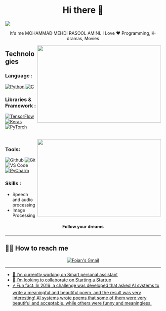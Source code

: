 <h1 align="center"> Hi there 👋 </h1>

![](https://komarev.com/ghpvc/?username=MahdiAmini12)<br/>
<p align="center"> It's me MOHAMMAD MEHDI RASOOL AMINI. I Love ❤️ Programming, K-dramas, Movies</p>
<div>
    <img align="right" src="https://sobhan.institute/wp-content/uploads/2022/10/14123444.jpg" height="250" width="400">
</div>


## **Technologies**
### Language :

[![Python](https://img.shields.io/badge/-Python-3776AB?style=for-the-badge&logo=python&logoColor=ffffff)](https://www.python.org/)
[![C](https://img.shields.io/badge/-C-A8B9CC?style=for-the-badge&logo=c&logoColor=ffffff)](https://en.wikipedia.org/wiki/C_(programming_language))

### Libraries & Framework :

[![TensorFlow](https://img.shields.io/badge/-TensorFlow-FF6F00?style=for-the-badge&logo=TensorFlow&logoColor=ffffff)](https://www.tensorflow.org/)
[![Keras](https://img.shields.io/badge/-Keras-D00000?style=for-the-badge&logo=Keras&logoColor=ffffff)](https://keras.io/)
[![PyTorch](https://img.shields.io/badge/-PyTorch-EE4C2C?style=for-the-badge&logo=PyTorch&logoColor=ffffff)](https://pytorch.org/)

<br>
<div>
    <img align="right" src="https://setare.com/files/1401/06/15/12.jpg" height="250" width="400">
</div>

### Tools:

![Github](https://img.shields.io/badge/-Github-444444?style=for-the-badge&logo=github&logoColor=ffffff)
![Git](https://img.shields.io/badge/-Git-000000?style=for-the-badge&logo=git&logoColor=ffffff)
![VS Code](http://img.shields.io/badge/-VS%20Code-007ACC?style=for-the-badge&logo=visual-studio-code&logoColor=ffffff)
[![PyCharm](https://img.shields.io/badge/-PyCharm-000000?style=for-the-badge&logo=pycharm&logoColor=ffffff)](https://www.jetbrains.com/pycharm/)

### Skills :

- Speech and audio processing
- Image Processing
 
<h4 align="center">Follow your dreams</h4>

***

## **:raising_hand_man: How to reach me**

<div align="center" style="text-align:center">
    <a href="mailto:mohamadmahdiamini122@gmail.com">
        <img src="https://img.shields.io/badge/-Gmail-EA4335?style=for-the-badge&logo=Gmail&logoColor=white"
            alt="Fojan's Gmail">
</div>
 
***

- 🔭 I’m currently working on Smart personal assistant                     
- 👯 I’m looking to collaborate on Starting a Startup          
- ⚡ Fun fact: In 2016, a challenge was developed that asked AI systems to write a meaningful and beautiful poem, and the result was very interesting! AI systems wrote poems that some of them were very beautiful and acceptable, while others were funny and meaningless.</p>
